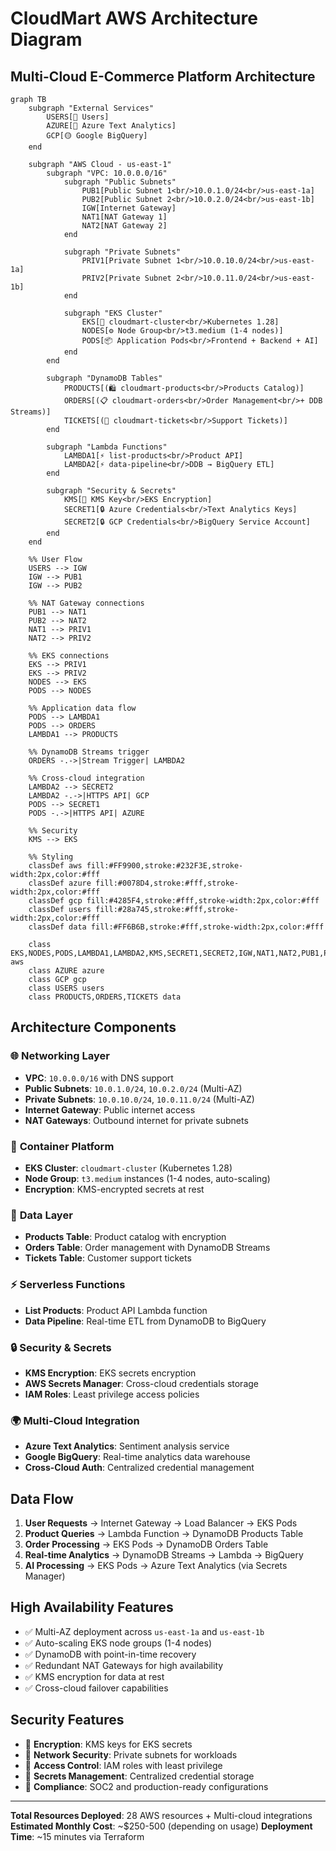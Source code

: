 # CloudMart AWS Architecture Diagram

## Multi-Cloud E-Commerce Platform Architecture

```mermaid
graph TB
    subgraph "External Services"
        USERS[👥 Users]
        AZURE[🔵 Azure Text Analytics]
        GCP[🟡 Google BigQuery]
    end

    subgraph "AWS Cloud - us-east-1"
        subgraph "VPC: 10.0.0.0/16"
            subgraph "Public Subnets"
                PUB1[Public Subnet 1<br/>10.0.1.0/24<br/>us-east-1a]
                PUB2[Public Subnet 2<br/>10.0.2.0/24<br/>us-east-1b]
                IGW[Internet Gateway]
                NAT1[NAT Gateway 1]
                NAT2[NAT Gateway 2]
            end
            
            subgraph "Private Subnets"
                PRIV1[Private Subnet 1<br/>10.0.10.0/24<br/>us-east-1a]
                PRIV2[Private Subnet 2<br/>10.0.11.0/24<br/>us-east-1b]
            end
            
            subgraph "EKS Cluster"
                EKS[🚢 cloudmart-cluster<br/>Kubernetes 1.28]
                NODES[⚙️ Node Group<br/>t3.medium (1-4 nodes)]
                PODS[📦 Application Pods<br/>Frontend + Backend + AI]
            end
        end
        
        subgraph "DynamoDB Tables"
            PRODUCTS[(🛍️ cloudmart-products<br/>Products Catalog)]
            ORDERS[(📋 cloudmart-orders<br/>Order Management<br/>+ DDB Streams)]
            TICKETS[(🎫 cloudmart-tickets<br/>Support Tickets)]
        end
        
        subgraph "Lambda Functions"
            LAMBDA1[⚡ list-products<br/>Product API]
            LAMBDA2[⚡ data-pipeline<br/>DDB → BigQuery ETL]
        end
        
        subgraph "Security & Secrets"
            KMS[🔐 KMS Key<br/>EKS Encryption]
            SECRET1[🔒 Azure Credentials<br/>Text Analytics Keys]
            SECRET2[🔒 GCP Credentials<br/>BigQuery Service Account]
        end
    end

    %% User Flow
    USERS --> IGW
    IGW --> PUB1
    IGW --> PUB2
    
    %% NAT Gateway connections
    PUB1 --> NAT1
    PUB2 --> NAT2
    NAT1 --> PRIV1
    NAT2 --> PRIV2
    
    %% EKS connections
    EKS --> PRIV1
    EKS --> PRIV2
    NODES --> EKS
    PODS --> NODES
    
    %% Application data flow
    PODS --> LAMBDA1
    PODS --> ORDERS
    LAMBDA1 --> PRODUCTS
    
    %% DynamoDB Streams trigger
    ORDERS -.->|Stream Trigger| LAMBDA2
    
    %% Cross-cloud integration
    LAMBDA2 --> SECRET2
    LAMBDA2 -.->|HTTPS API| GCP
    PODS --> SECRET1
    PODS -.->|HTTPS API| AZURE
    
    %% Security
    KMS --> EKS
    
    %% Styling
    classDef aws fill:#FF9900,stroke:#232F3E,stroke-width:2px,color:#fff
    classDef azure fill:#0078D4,stroke:#fff,stroke-width:2px,color:#fff
    classDef gcp fill:#4285F4,stroke:#fff,stroke-width:2px,color:#fff
    classDef users fill:#28a745,stroke:#fff,stroke-width:2px,color:#fff
    classDef data fill:#FF6B6B,stroke:#fff,stroke-width:2px,color:#fff
    
    class EKS,NODES,PODS,LAMBDA1,LAMBDA2,KMS,SECRET1,SECRET2,IGW,NAT1,NAT2,PUB1,PUB2,PRIV1,PRIV2 aws
    class AZURE azure
    class GCP gcp
    class USERS users
    class PRODUCTS,ORDERS,TICKETS data
```

## Architecture Components

### 🌐 **Networking Layer**
- **VPC**: `10.0.0.0/16` with DNS support
- **Public Subnets**: `10.0.1.0/24`, `10.0.2.0/24` (Multi-AZ)
- **Private Subnets**: `10.0.10.0/24`, `10.0.11.0/24` (Multi-AZ)
- **Internet Gateway**: Public internet access
- **NAT Gateways**: Outbound internet for private subnets

### 🚢 **Container Platform**
- **EKS Cluster**: `cloudmart-cluster` (Kubernetes 1.28)
- **Node Group**: `t3.medium` instances (1-4 nodes, auto-scaling)
- **Encryption**: KMS-encrypted secrets at rest

### 💾 **Data Layer**
- **Products Table**: Product catalog with encryption
- **Orders Table**: Order management with DynamoDB Streams
- **Tickets Table**: Customer support tickets

### ⚡ **Serverless Functions**
- **List Products**: Product API Lambda function
- **Data Pipeline**: Real-time ETL from DynamoDB to BigQuery

### 🔒 **Security & Secrets**
- **KMS Encryption**: EKS secrets encryption
- **AWS Secrets Manager**: Cross-cloud credentials storage
- **IAM Roles**: Least privilege access policies

### 🌍 **Multi-Cloud Integration**
- **Azure Text Analytics**: Sentiment analysis service
- **Google BigQuery**: Real-time analytics data warehouse
- **Cross-Cloud Auth**: Centralized credential management

## Data Flow

1. **User Requests** → Internet Gateway → Load Balancer → EKS Pods
2. **Product Queries** → Lambda Function → DynamoDB Products Table
3. **Order Processing** → EKS Pods → DynamoDB Orders Table
4. **Real-time Analytics** → DynamoDB Streams → Lambda → BigQuery
5. **AI Processing** → EKS Pods → Azure Text Analytics (via Secrets Manager)

## High Availability Features

- ✅ Multi-AZ deployment across `us-east-1a` and `us-east-1b`
- ✅ Auto-scaling EKS node groups (1-4 nodes)
- ✅ DynamoDB with point-in-time recovery
- ✅ Redundant NAT Gateways for high availability
- ✅ KMS encryption for data at rest
- ✅ Cross-cloud failover capabilities

## Security Features

- 🔐 **Encryption**: KMS keys for EKS secrets
- 🔐 **Network Security**: Private subnets for workloads
- 🔐 **Access Control**: IAM roles with least privilege
- 🔐 **Secrets Management**: Centralized credential storage
- 🔐 **Compliance**: SOC2 and production-ready configurations

---

**Total Resources Deployed**: 28 AWS resources + Multi-cloud integrations
**Estimated Monthly Cost**: ~$250-500 (depending on usage)
**Deployment Time**: ~15 minutes via Terraform

